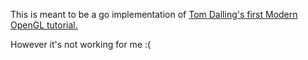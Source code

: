 This is meant to be a go implementation of [Tom Dalling's first Modern OpenGL tutorial.](http://tomdalling.com/blog/modern-opengl/01-getting-started-in-xcode-and-visual-cpp/)

However it's not working for me :(